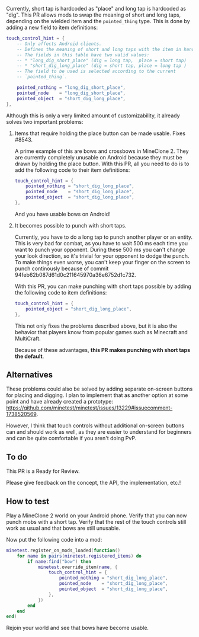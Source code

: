 Currently, short tap is hardcoded as "place" and long tap is hardcoded as "dig". This PR allows mods to swap the meaning of short and long taps, depending on the wielded item and the `pointed_thing` type. This is done by adding a new field to item definitions:

```lua
touch_control_hint = {
    -- Only affects Android clients.
    -- Defines the meaning of short and long taps with the item in hand.
    -- The fields in this table have two valid values:
    -- * "long_dig_short_place" (dig = long tap,  place = short tap)
    -- * "short_dig_long_place" (dig = short tap, place = long tap )
    -- The field to be used is selected according to the current
    -- `pointed_thing`.

    pointed_nothing = "long_dig_short_place",
    pointed_node    = "long_dig_short_place",
    pointed_object  = "short_dig_long_place",
},
```

Although this is only a very limited amount of customizability, it already solves two important problems:

1. Items that require holding the place button can be made usable. Fixes #8543.
    
    A prime example of this are bows and crossbows in MineClone 2. They are currently completely unusable on Android because they must be drawn by holding the place button. With this PR, all you need to do is to add the following code to their item definitions:

    ```lua
    touch_control_hint = {
        pointed_nothing = "short_dig_long_place",
        pointed_node    = "short_dig_long_place",
        pointed_object  = "short_dig_long_place",
    },
    ```

    And you have usable bows on Android!

2. It becomes possible to punch with short taps.

    Currently, you have to do a long tap to punch another player or an entity. This is very bad for combat, as you have to wait 500 ms each time you want to punch your opponent. During these 500 ms you can't change your look direction, so it's trivial for your opponent to dodge the punch. To make things even worse, you can't keep your finger on the screen to punch continously because of commit 94feb62b087d61d0c211645970a36e6752d1c732.

    With this PR, you can make punching with short taps possible by adding the following code to item definitions:

    ```lua
    touch_control_hint = {
        pointed_object = "short_dig_long_place",
    },
    ```

    This not only fixes the problems described above, but it is also the behavior that players know from popular games such as Minecraft and MultiCraft.

    Because of these advantages, **this PR makes punching with short taps the default**.

## Alternatives

These problems could also be solved by adding separate on-screen buttons for placing and digging. I plan to implement that as another option at some point and have already created a prototype: https://github.com/minetest/minetest/issues/13229#issuecomment-1738520569.

However, I think that touch controls without additional on-screen buttons can and should work as well, as they are easier to understand for beginners and can be quite comfortable if you aren't doing PvP.

## To do

This PR is a Ready for Review.

Please give feedback on the concept, the API, the implementation, etc.!

## How to test

Play a MineClone 2 world on your Android phone. Verify that you can now punch mobs with a short tap. Verify that the rest of the touch controls still work as usual and that bows are still unusable.

Now put the following code into a mod:

```lua
minetest.register_on_mods_loaded(function()
    for name in pairs(minetest.registered_items) do
        if name:find("bow") then
            minetest.override_item(name, {
                touch_control_hint = {
                    pointed_nothing = "short_dig_long_place",
                    pointed_node    = "short_dig_long_place",
                    pointed_object  = "short_dig_long_place",
                },
            })
        end
    end
end)
```

Rejoin your world and see that bows have become usable.
